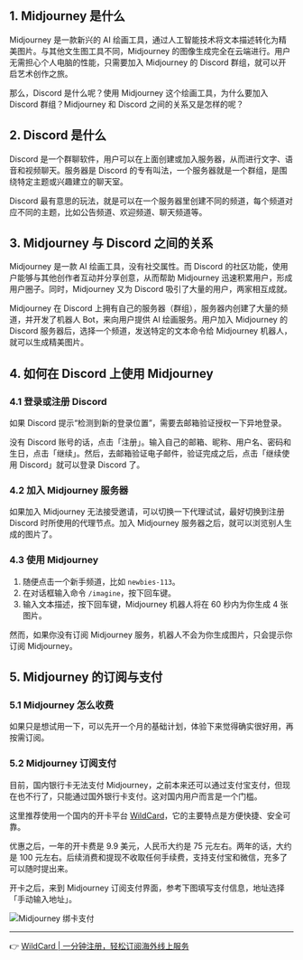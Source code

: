 ## 1. Midjourney 是什么

Midjourney 是一款新兴的 AI 绘画工具，通过人工智能技术将文本描述转化为精美图片。与其他文生图工具不同，Midjourney 的图像生成完全在云端进行。用户无需担心个人电脑的性能，只需要加入 Midjourney 的 Discord 群组，就可以开启艺术创作之旅。

那么，Discord 是什么呢？使用 Midjourney 这个绘画工具，为什么要加入 Discord 群组？Midjourney 和 Discord 之间的关系又是怎样的呢？

## 2. Discord 是什么

Discord 是一个群聊软件，用户可以在上面创建或加入服务器，从而进行文字、语音和视频聊天。服务器是 Discord 的专有叫法，一个服务器就是一个群组，是围绕特定主题或兴趣建立的聊天室。

Discord 最有意思的玩法，就是可以在一个服务器里创建不同的频道，每个频道对应不同的主题，比如公告频道、欢迎频道、聊天频道等。

## 3. Midjourney 与 Discord 之间的关系

Midjourney 是一款 AI 绘画工具，没有社交属性。而 Discord 的社区功能，使用户能够与其他创作者互动并分享创意，从而帮助 Midjourney 迅速积累用户，形成用户圈子。同时，Midjourney 又为 Discord 吸引了大量的用户，两家相互成就。

Midjourney 在 Discord 上拥有自己的服务器（群组），服务器内创建了大量的频道，并开发了机器人 Bot，来向用户提供 AI 绘画服务。用户加入 Midjourney 的 Discord 服务器后，选择一个频道，发送特定的文本命令给 Midjourney 机器人，就可以生成精美图片。

## 4. 如何在 Discord 上使用 Midjourney

### 4.1 登录或注册 Discord

如果 Discord 提示“检测到新的登录位置”，需要去邮箱验证授权一下异地登录。

没有 Discord 账号的话，点击「注册」。输入自己的邮箱、昵称、用户名、密码和生日，点击「继续」。然后，去邮箱验证电子邮件，验证完成之后，点击「继续使用 Discord」就可以登录 Discord 了。

### 4.2 加入 Midjourney 服务器

如果加入 Midjourney 无法接受邀请，可以切换一下代理试试，最好切换到注册 Discord 时所使用的代理节点。加入 Midjourney 服务器之后，就可以浏览别人生成的图片了。

### 4.3 使用 Midjourney

1. 随便点击一个新手频道，比如 `newbies-113`。
2. 在对话框输入命令 `/imagine`，按下回车键。
3. 输入文本描述，按下回车键，Midjourney 机器人将在 60 秒内为你生成 4 张图片。

然而，如果你没有订阅 Midjourney 服务，机器人不会为你生成图片，只会提示你订阅 Midjourney。

## 5. Midjourney 的订阅与支付

### 5.1 Midjourney 怎么收费

如果只是想试用一下，可以先开一个月的基础计划，体验下来觉得确实很好用，再按需订阅。

### 5.2 Midjourney 订阅支付

目前，国内银行卡无法支付 Midjourney，之前本来还可以通过支付宝支付，但现在也不行了，只能通过国外银行卡支付。这对国内用户而言是一个门槛。

这里推荐使用一个国内的开卡平台 [WildCard](https://bit.ly/bewildcard)，它的主要特点是方便快捷、安全可靠。

优惠之后，一年的开卡费是 9.9 美元，人民币大约是 75 元左右。两年的话，大约是 100 元左右。后续消费和提现不收取任何手续费，支持支付宝和微信，充多了可以随时提出来。

开卡之后，来到 Midjourney 订阅支付界面，参考下图填写支付信息，地址选择「手动输入地址」。

![Midjourney 绑卡支付](https://groot-1253585616.cos.ap-shanghai.myqcloud.com/md/midjourney-pay-info.jpg)

---

👉 [WildCard | 一分钟注册，轻松订阅海外线上服务](https://bit.ly/bewildcard)